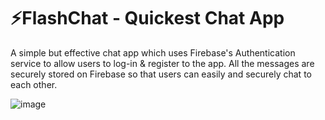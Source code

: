 # ⚡️FlashChat - Quickest Chat App
A simple but effective chat app which uses Firebase's Authentication service to allow users to log-in &amp; register to the app. All the messages are securely stored on Firebase so that users can easily and securely chat to each other.

![image](https://user-images.githubusercontent.com/21329560/198870153-2a5a8ef7-941e-44b1-bb58-45583cb49650.png)
